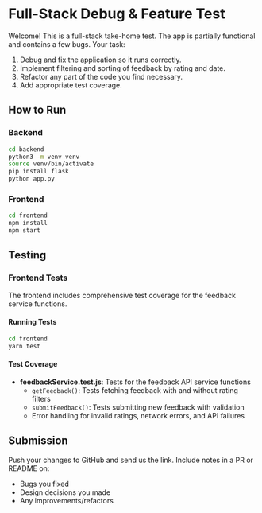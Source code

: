 # Full-Stack Debug & Feature Test

Welcome! This is a full-stack take-home test. The app is partially functional and contains a few bugs. Your task:

1. Debug and fix the application so it runs correctly.
2. Implement filtering and sorting of feedback by rating and date.
3. Refactor any part of the code you find necessary.
4. Add appropriate test coverage.

## How to Run

### Backend

```bash
cd backend
python3 -m venv venv
source venv/bin/activate
pip install flask
python app.py
```

### Frontend

```bash
cd frontend
npm install
npm start
```

## Testing

### Frontend Tests

The frontend includes comprehensive test coverage for the feedback service functions.

#### Running Tests

```bash
cd frontend
yarn test
```

#### Test Coverage

- **feedbackService.test.js**: Tests for the feedback API service functions
  - `getFeedback()`: Tests fetching feedback with and without rating filters
  - `submitFeedback()`: Tests submitting new feedback with validation
  - Error handling for invalid ratings, network errors, and API failures

## Submission

Push your changes to GitHub and send us the link. Include notes in a PR or README on:

- Bugs you fixed
- Design decisions you made
- Any improvements/refactors
